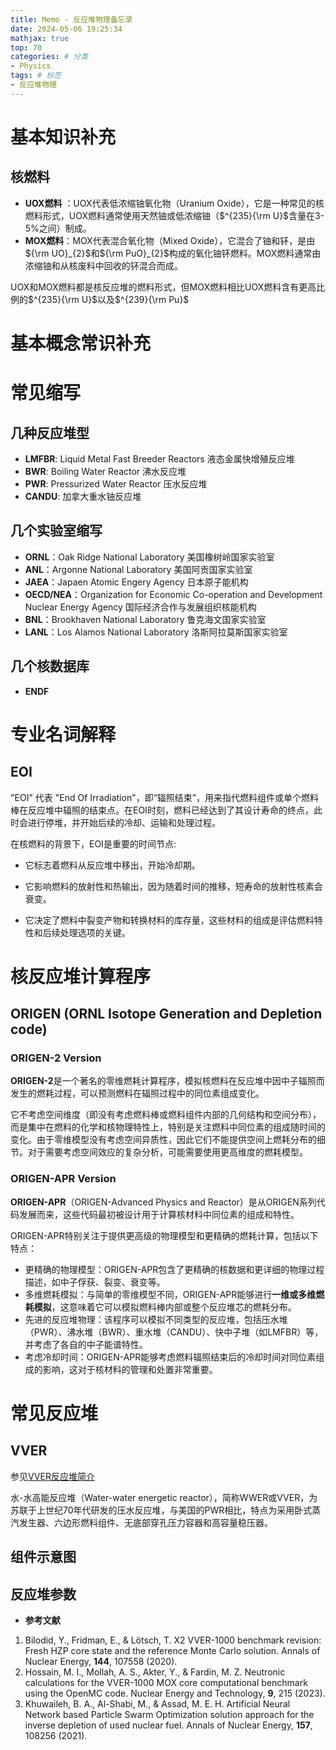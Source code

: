```yaml
---
title: Memo - 反应堆物理备忘录
date: 2024-05-06 19:25:34
mathjax: true
top: 70
categories: # 分类
- Physics
tags: # 标签
- 反应堆物理
---
```


# 基本知识补充
<!--more-->
## 核燃料

* **UOX燃料** ：UOX代表低浓缩铀氧化物（Uranium Oxide），它是一种常见的核燃料形式，UOX燃料通常使用天然铀或低浓缩铀（$^{235}{\rm U}$含量在3-5%之间）制成。
* **MOX燃料**：MOX代表混合氧化物（Mixed Oxide），它混合了铀和钚，是由${\rm UO}_{2}$和${\rm PuO}_{2}$构成的氧化铀钚燃料。MOX燃料通常由浓缩铀和从核废料中回收的钚混合而成。

UOX和MOX燃料都是核反应堆的燃料形式，但MOX燃料相比UOX燃料含有更高比例的$^{235}{\rm U}$以及$^{239}{\rm Pu}$

# 基本概念常识补充

# 常见缩写
## 几种反应堆型
* **LMFBR**: Liquid Metal Fast Breeder Reactors 液态金属快增殖反应堆
* **BWR**: Boiling Water Reactor 沸水反应堆
* **PWR**: Pressurized Water Reactor 压水反应堆
* **CANDU**: 加拿大重水铀反应堆

## 几个实验室缩写
* **ORNL**：Oak Ridge National Laboratory 美国橡树岭国家实验室
* **ANL**：Argonne National Laboratory 美国阿贡国家实验室
* **JAEA**：Japaen Atomic Engery Agency 日本原子能机构
* **OECD/NEA**：Organization for Economic Co-operation and Development Nuclear Energy Agency 国际经济合作与发展组织核能机构
* **BNL**：Brookhaven National Laboratory 鲁克海文国家实验室
* **LANL**：Los Alamos National Laboratory 洛斯阿拉莫斯国家实验室

## 几个核数据库
* **ENDF**

# 专业名词解释

## EOI

"EOI" 代表 "End Of Irradiation"，即“辐照结束”，用来指代燃料组件或单个燃料棒在反应堆中辐照的结束点。在EOI时刻，燃料已经达到了其设计寿命的终点，此时会进行停堆，并开始后续的冷却、运输和处理过程。

在核燃料的背景下，EOI是重要的时间节点: 

* 它标志着燃料从反应堆中移出，开始冷却期。

* 它影响燃料的放射性和热输出，因为随着时间的推移，短寿命的放射性核素会衰变。

* 它决定了燃料中裂变产物和转换材料的库存量，这些材料的组成是评估燃料特性和后续处理选项的关键。

# 核反应堆计算程序

## ORIGEN (ORNL Isotope Generation and Depletion code)

### ORIGEN-2 Version

**ORIGEN-2**是一个著名的零维燃耗计算程序，模拟核燃料在反应堆中因中子辐照而发生的燃耗过程，可以预测燃料在辐照过程中的同位素组成变化。

它不考虑空间维度（即没有考虑燃料棒或燃料组件内部的几何结构和空间分布），而是集中在燃料的化学和核物理特性上，特别是关注燃料中同位素的组成随时间的变化。由于零维模型没有考虑空间异质性，因此它们不能提供空间上燃耗分布的细节。对于需要考虑空间效应的复杂分析，可能需要使用更高维度的燃耗模型。

### ORIGEN-APR Version

**ORIGEN-APR**（ORIGEN-Advanced Physics and Reactor）是从ORIGEN系列代码发展而来，这些代码最初被设计用于计算核材料中同位素的组成和特性。

ORIGEN-APR特别关注于提供更高级的物理模型和更精确的燃耗计算，包括以下特点：

* 更精确的物理模型：ORIGEN-APR包含了更精确的核数据和更详细的物理过程描述，如中子俘获、裂变、衰变等。
* 多维燃耗模拟：与简单的零维模型不同，ORIGEN-APR能够进行**一维或多维燃耗模拟**，这意味着它可以模拟燃料棒内部或整个反应堆芯的燃耗分布。
* 先进的反应堆物理：该程序可以模拟不同类型的反应堆，包括压水堆（PWR）、沸水堆（BWR）、重水堆（CANDU）、快中子堆（如LMFBR）等，并考虑了各自的中子能谱特性。
* 考虑冷却时间：ORIGEN-APR能够考虑燃料辐照结束后的冷却时间对同位素组成的影响，这对于核材料的管理和处置非常重要。

# 常见反应堆

## VVER

参见[VVER反应堆简介](https://www.bilibili.com/read/cv25679314/)

水-水高能反应堆（Water-water energetic reactor），简称WWER或VVER，为苏联于上世纪70年代研发的压水反应堆，与美国的PWR相比，特点为采用卧式蒸汽发生器、六边形燃料组件、无底部穿孔压力容器和高容量稳压器。

## 组件示意图



## 反应堆参数

* **参考文献**  
1. Bilodid, Y., Fridman, E., & Lötsch, T. X2 VVER-1000 benchmark revision: Fresh HZP core state and the reference Monte Carlo solution. Annals of Nuclear Energy, **144**, 107558 (2020).
2. Hossain, M. I., Mollah, A. S., Akter, Y., & Fardin, M. Z. Neutronic calculations for the VVER-1000 MOX core computational benchmark using the OpenMC code. Nuclear Energy and Technology, **9**, 215 (2023).
3. Khuwaileh, B. A., Al-Shabi, M., & Assad, M. E. H. Artificial Neural Network based Particle Swarm Optimization solution approach for the inverse depletion of used nuclear fuel. Annals of Nuclear Energy, **157**, 108256 (2021).

